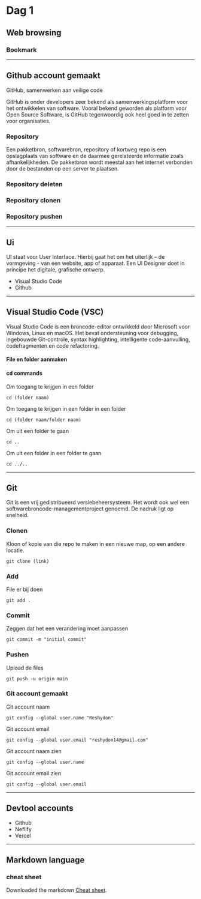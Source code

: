 # Dag 1

## Web browsing

### Bookmark

---
## Github account gemaakt

GitHub, samenwerken aan veilige code

GitHub is onder developers zeer bekend als samenwerkingsplatform voor het ontwikkelen van software. Vooral bekend geworden als platform voor Open Source Software, is GitHub tegenwoordig ook heel goed in te zetten voor organisaties.



### Repository

Een pakketbron, softwarebron, repository of kortweg repo is een opslagplaats van software en de daarmee gerelateerde informatie zoals afhankelijkheden. De pakketbron wordt meestal aan het internet verbonden door de bestanden op een server te plaatsen.

### Repository deleten


### Repository clonen


### Repository pushen

---
## Ui

UI staat voor User Interface. Hierbij gaat het om het uiterlijk – de vormgeving - van een website, app of apparaat. Een UI Designer doet in principe het digitale, grafische ontwerp.

- Visual Studio Code
- Github

---
## Visual Studio Code (VSC)

Visual Studio Code is een broncode-editor ontwikkeld door Microsoft voor Windows, Linux en macOS. Het bevat ondersteuning voor debugging, ingebouwde Git-controle, syntax highlighting, intelligente code-aanvulling, codefragmenten en code refactoring.



#### File en folder aanmaken




#### cd commands

Om toegang te krijgen in een folder

```
cd (folder naam)

```

Om toegang te krijgen in een folder in een folder

```
cd (folder naam/folder naam)
```

Om uit een folder te gaan

```
cd ..
```

Om uit een folder in een folder te gaan

```
cd ../..
```




---
## Git

Git is een vrij gedistribueerd versiebeheersysteem. Het wordt ook wel een softwarebroncode-managementproject genoemd. De nadruk ligt op snelheid.

### Clonen

Kloon of kopie van die repo te maken in een nieuwe map, op een andere locatie.

```
git clone (link)
```


### Add

File er bij doen

```
git add .
```

### Commit

Zeggen dat het een verandering moet aanpassen

```
git commit -m "initial commit"
```

### Pushen

Upload de files

```
git push -u origin main
```


### Git account gemaakt

Git account naam

```
git config --global user.name "Reshydon"
```

Git account email

```
git config --global user.email "reshydon14@gmail.com"
```

Git account naam zien

```
git config --global user.name
```

Git account email zien

```
git config --global user.email
```

---

## Devtool accounts

- Github
- Neflify
- Vercel

---
## Markdown language

### cheat sheet

Downloaded the markdown [Cheat sheet](https://github.com/Reshydon/Internship/blob/main/assets/devtools/markdown-cheat-sheet.md).